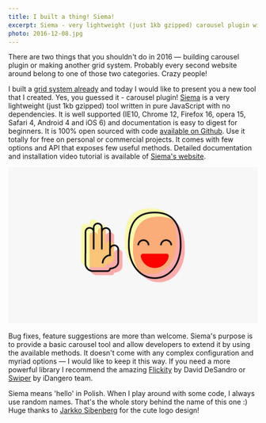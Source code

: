 ```yaml
---
title: I built a thing! Siema!
excerpt: Siema - very lightweight (just 1kb gzipped) carousel plugin with no dependencies. It's well supported and ready to use on personal and commercial projects.
photo: 2016-12-08.jpg
---
```


There are two things that you shouldn't do in 2016 — building carousel plugin or making another grid system. Probably every second website around belong to one of those two categories. Crazy people!

I built a [grid system already](https://pawelgrzybek.com/do-you-really-need-another-grid-system/) and today I would like to present you a new tool that I created. Yes, you guessed it - carousel plugin! [Siema](https://pawelgrzybek.com/siema/) is a very lightweight (just 1kb gzipped) tool written in pure JavaScript with no dependencies. It is well supported (IE10, Chrome 12, Firefox 16, opera 15, Safari 4, Android 4 and iOS 6) and documentation is easy to digest for beginners. It is 100% open sourced with code [available on Github](https://github.com/pawelgrzybek/siema). Use it totally for free on personal or commercial projects. It comes with few options and API that exposes few useful methods. Detailed documentation and installation video tutorial is available of [Siema's website](https://pawelgrzybek.com/siema/).

![Siema - Lightweight and simple carousel with no dependencies](/photos/2016-12-08-1.jpg)

Bug fixes, feature suggestions are more than welcome. Siema's purpose is to provide a basic carousel tool and allow developers to extend it by using the available methods. It doesn't come with any complex configuration and myriad options — I would like to keep it this way. If you need a more powerful library I recommend the amazing [Flickity](http://flickity.metafizzy.co/) by David DeSandro or [Swiper](http://idangero.us/swiper/) by iDangero team.

Siema means 'hello' in Polish. When I play around with some code, I always use random names. That's the whole story behind the name of this one :) Huge thanks to [Jarkko Sibenberg](http://www.sibenberg.com/) for the cute logo design!
